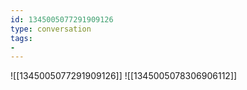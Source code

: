 ```yaml
---
id: 1345005077291909126
type: conversation
tags:
- 
---
```

![[1345005077291909126]]
![[1345005078306906112]]

